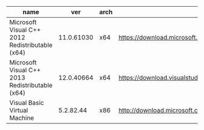 |name|ver|arch|link|
|--|--|--|--|
|Microsoft Visual C++ 2012 Redistributable (x64)|11.0.61030|x64|https://download.microsoft.com/download/1/6/B/16B06F60-3B20-4FF2-B699-5E9B7962F9AE/VSU_4/vcredist_x64.exe|
|Microsoft Visual C++ 2013 Redistributable (x64)|12.0.40664|x64|https://download.visualstudio.microsoft.com/download/pr/10912041/cee5d6bca2ddbcd039da727bf4acb48a/vcredist_x64.exe|
|Visual Basic Virtual Machine|5.2.82.44|x86|http://download.microsoft.com/download/vb50pro/utility/1/win98/EN-US/Msvbvm50.exe|